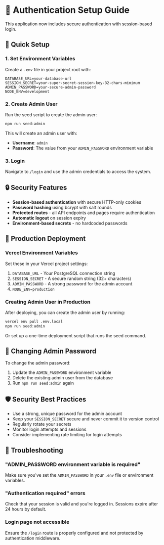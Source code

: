 # 🔐 Authentication Setup Guide

This application now includes secure authentication with session-based login.

## 🚀 Quick Setup

### 1. Set Environment Variables

Create a `.env` file in your project root with:

```env
DATABASE_URL=your-database-url
SESSION_SECRET=your-super-secret-session-key-32-chars-minimum
ADMIN_PASSWORD=your-secure-admin-password
NODE_ENV=development
```

### 2. Create Admin User

Run the seed script to create the admin user:

```bash
npm run seed:admin
```

This will create an admin user with:
- **Username**: `admin`
- **Password**: The value from your `ADMIN_PASSWORD` environment variable

### 3. Login

Navigate to `/login` and use the admin credentials to access the system.

## 🔒 Security Features

- **Session-based authentication** with secure HTTP-only cookies
- **Password hashing** using bcrypt with salt rounds
- **Protected routes** - all API endpoints and pages require authentication
- **Automatic logout** on session expiry
- **Environment-based secrets** - no hardcoded passwords

## 🚀 Production Deployment

### Vercel Environment Variables

Set these in your Vercel project settings:

1. `DATABASE_URL` - Your PostgreSQL connection string
2. `SESSION_SECRET` - A secure random string (32+ characters)
3. `ADMIN_PASSWORD` - A strong password for the admin account
4. `NODE_ENV=production`

### Creating Admin User in Production

After deploying, you can create the admin user by running:

```bash
vercel env pull .env.local
npm run seed:admin
```

Or set up a one-time deployment script that runs the seed command.

## 🔄 Changing Admin Password

To change the admin password:

1. Update the `ADMIN_PASSWORD` environment variable
2. Delete the existing admin user from the database
3. Run `npm run seed:admin` again

## 🛡️ Security Best Practices

- Use a strong, unique password for the admin account
- Keep your `SESSION_SECRET` secure and never commit it to version control
- Regularly rotate your secrets
- Monitor login attempts and sessions
- Consider implementing rate limiting for login attempts

## 🔧 Troubleshooting

### "ADMIN_PASSWORD environment variable is required"
Make sure you've set the `ADMIN_PASSWORD` in your `.env` file or environment variables.

### "Authentication required" errors
Check that your session is valid and you're logged in. Sessions expire after 24 hours by default.

### Login page not accessible
Ensure the `/login` route is properly configured and not protected by authentication middleware.